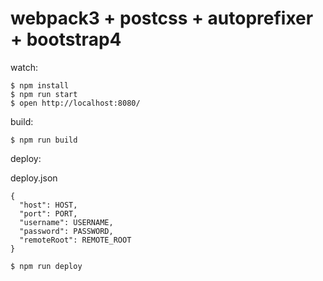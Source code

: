 # webpack3 + postcss + autoprefixer + bootstrap4

watch:

```
$ npm install
$ npm run start
$ open http://localhost:8080/
```

build:

```
$ npm run build
```

deploy:

deploy.json

```
{
  "host": HOST,
  "port": PORT,
  "username": USERNAME,
  "password": PASSWORD,
  "remoteRoot": REMOTE_ROOT
}
```

```
$ npm run deploy
```
